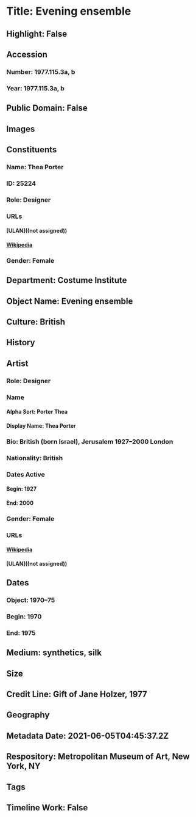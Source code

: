 # Title: Evening ensemble
## Highlight: False
## Accession
### Number: 1977.115.3a, b
### Year: 1977.115.3a, b
## Public Domain: False
## Images
## Constituents
### Name: Thea Porter
### ID: 25224
### Role: Designer
### URLs
#### [ULAN]((not assigned))
#### [Wikipedia](https://www.wikidata.org/wiki/Q17199161)
### Gender: Female
## Department: Costume Institute
## Object Name: Evening ensemble
## Culture: British
## History
## Artist
### Role: Designer
### Name
#### Alpha Sort: Porter Thea
#### Display Name: Thea Porter
### Bio: British (born Israel), Jerusalem 1927–2000 London
### Nationality: British
### Dates Active
#### Begin: 1927
#### End: 2000
### Gender: Female
### URLs
#### [Wikipedia](https://www.wikidata.org/wiki/Q17199161)
#### [ULAN]((not assigned))
## Dates
### Object: 1970–75
### Begin: 1970
### End: 1975
## Medium: synthetics, silk
## Size
## Credit Line: Gift of Jane Holzer, 1977
## Geography
## Metadata Date: 2021-06-05T04:45:37.2Z
## Respository: Metropolitan Museum of Art, New York, NY
## Tags
## Timeline Work: False